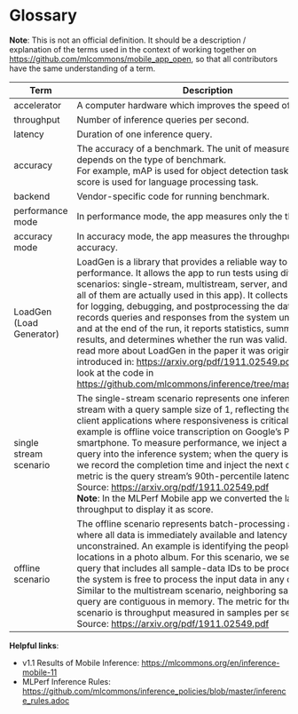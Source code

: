 # Glossary

**Note**: This is not an official definition. It should be a description /
explanation of the terms used in the context of working together
on <https://github.com/mlcommons/mobile_app_open>, so that all contributors have
the same understanding of a term.

<!-- markdownlint-disable MD033 -->

| Term                     | Description                                                                                                                                                                                                                                                                                                                                                                                                                                                                                                                                                                                                                                                                                                        |
|--------------------------|--------------------------------------------------------------------------------------------------------------------------------------------------------------------------------------------------------------------------------------------------------------------------------------------------------------------------------------------------------------------------------------------------------------------------------------------------------------------------------------------------------------------------------------------------------------------------------------------------------------------------------------------------------------------------------------------------------------------|
| accelerator              | A computer hardware which improves the speed of inference.                                                                                                                                                                                                                                                                                                                                                                                                                                                                                                                                                                                                                                                         |
| throughput               | Number of inference queries per second.                                                                                                                                                                                                                                                                                                                                                                                                                                                                                                                                                                                                                                                                            |
| latency                  | Duration of one inference query.                                                                                                                                                                                                                                                                                                                                                                                                                                                                                                                                                                                                                                                                                   |
| accuracy                 | The accuracy of a benchmark. The unit of measurements depends on the type of benchmark.<br/>For example, mAP is used for object detection task and F1 score is used for language processing task.                                                                                                                                                                                                                                                                                                                                                                                                                                                                                                                  |
| backend                  | Vendor-specific code for running benchmark.                                                                                                                                                                                                                                                                                                                                                                                                                                                                                                                                                                                                                                                                        |
| performance mode         | In performance mode, the app measures only the throughput.                                                                                                                                                                                                                                                                                                                                                                                                                                                                                                                                                                                                                                                         |
| accuracy mode            | In accuracy mode, the app measures the throughput and the accuracy.                                                                                                                                                                                                                                                                                                                                                                                                                                                                                                                                                                                                                                                |
| LoadGen (Load Generator) | LoadGen is a library that provides a reliable way to measure performance. It allows the app to run tests using different scenarios: single-stream, multistream, server, and offline (not all of them are actually used in this app). It collects information for logging, debugging, and postprocessing the data. It records queries and responses from the system under test, and at the end of the run, it reports statistics, summarizes the results, and determines whether the run was valid. You can read more about LoadGen in the paper it was originally introduced in: <https://arxiv.org/pdf/1911.02549.pdf> or take a look at the code in <https://github.com/mlcommons/inference/tree/master/loadgen> |
| single stream scenario   | The single-stream scenario represents one inference-query stream with a query sample size of 1, reflecting the many client applications where responsiveness is critical. An example is offline voice transcription on Google’s Pixel 4 smartphone. To measure performance, we inject a single query into the inference system; when the query is complete, we record the completion time and inject the next query. The metric is the query stream’s 90th-percentile latency.<br>Source: <https://arxiv.org/pdf/1911.02549.pdf><br>**Note**: In the MLPerf Mobile app we converted the latency to throughput to display it as score.                                                                              |
| offline scenario         | The offline scenario represents batch-processing applications where all data is immediately available and latency is unconstrained. An example is identifying the people and locations in a photo album. For this scenario, we send a single query that includes all sample-data IDs to be processed, and the system is free to process the input data in any order. Similar to the multistream scenario, neighboring samples in the query are contiguous in memory. The metric for the offline scenario is throughput measured in samples per second.<br>Source: <https://arxiv.org/pdf/1911.02549.pdf>                                                                                                           |

**Helpful links**:

* v1.1 Results of Mobile Inference: <https://mlcommons.org/en/inference-mobile-11>
* MLPerf Inference Rules: <https://github.com/mlcommons/inference_policies/blob/master/inference_rules.adoc>
